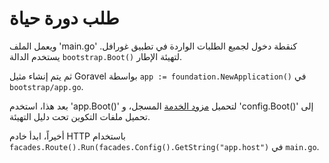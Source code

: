 # طلب دورة حياة

ويعمل الملف 'main.go' كنقطة دخول لجميع الطلبات الواردة في تطبيق غورافل. يستخدم الدالة
`bootstrap.Boot()` لتهيئة الإطار.

ثم يتم إنشاء مثيل Goravel بواسطة `app := foundation.NewApplication()` في `bootstrap/app.go`.

بعد هذا، استخدم 'app.Boot()' لتحميل [مزود الخدمة](providers) المسجل، و 'config.Boot()' إلى
تحميل ملفات التكوين تحت دليل التهيئة.

أخيراً، ابدأ خادم HTTP باستخدام `facades.Route().Run(facades.Config().GetString("app.host")` في `main.go`.
